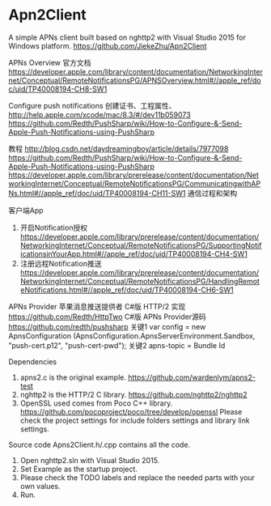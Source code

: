 # Apn2Client
A simple APNs client built based on nghttp2 with Visual Studio 2015 for Windows platform.
https://github.com/JiekeZhu/Apn2Client

APNs Overview 官方文档
https://developer.apple.com/library/content/documentation/NetworkingInternet/Conceptual/RemoteNotificationsPG/APNSOverview.html#//apple_ref/doc/uid/TP40008194-CH8-SW1

Configure push notifications 创建证书、工程属性、
http://help.apple.com/xcode/mac/8.3/#/dev11b059073
https://github.com/Redth/PushSharp/wiki/How-to-Configure-&-Send-Apple-Push-Notifications-using-PushSharp


教程
http://blog.csdn.net/daydreamingboy/article/details/7977098
https://github.com/Redth/PushSharp/wiki/How-to-Configure-&-Send-Apple-Push-Notifications-using-PushSharp
https://developer.apple.com/library/prerelease/content/documentation/NetworkingInternet/Conceptual/RemoteNotificationsPG/CommunicatingwithAPNs.html#//apple_ref/doc/uid/TP40008194-CH11-SW1 通信过程和架构

客户端App
1. 开启Notification授权
https://developer.apple.com/library/prerelease/content/documentation/NetworkingInternet/Conceptual/RemoteNotificationsPG/SupportingNotificationsinYourApp.html#//apple_ref/doc/uid/TP40008194-CH4-SW1
2. 注册远程Notification推送
https://developer.apple.com/library/prerelease/content/documentation/NetworkingInternet/Conceptual/RemoteNotificationsPG/HandlingRemoteNotifications.html#//apple_ref/doc/uid/TP40008194-CH6-SW1

APNs Provider 苹果消息推送提供者
C#版 HTTP/2 实现
https://github.com/Redth/HttpTwo
C#版 APNs Provider源码
https://github.com/redth/pushsharp
关键1
var config = new ApnsConfiguration (ApnsConfiguration.ApnsServerEnvironment.Sandbox, "push-cert.p12", "push-cert-pwd"); 
关键2
apns-topic = Bundle Id

Dependencies
1. apns2.c is the original example.  https://github.com/wardenlym/apns2-test
2. nghttp2 is the HTTP/2 C library. https://github.com/nghttp2/nghttp2
3. OpenSSL used comes from Poco C++ library. https://github.com/pocoproject/poco/tree/develop/openssl
Please check the project settings for include folders settings and library link settings.

Source code
Apns2Client.h/.cpp contains all the code.
1. Open nghttp2.sln with Visual Studio 2015.
2. Set Example as the startup project.
3. Please check the TODO labels and replace the needed parts with your own values.
4. Run.